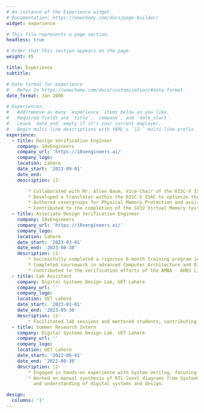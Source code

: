 ```yaml
---
# An instance of the Experience widget.
# Documentation: https://wowchemy.com/docs/page-builder/
widget: experience

# This file represents a page section.
headless: true

# Order that this section appears on the page.
weight: 85

title: Experience
subtitle:

# Date format for experience
#   Refer to https://wowchemy.com/docs/customization/#date-format
date_format: Jan 2006

# Experiences.
#   Add/remove as many `experience` items below as you like.
#   Required fields are `title`, `company`, and `date_start`.
#   Leave `date_end` empty if it's your current employer.
#   Begin multi-line descriptions with YAML's `|2-` multi-line prefix.
experience:
  - title: Design Verification Engineer
    company: 10xEngineers 
    company_url: 'https://10xengineers.ai/'
    company_logo: 
    location: Lahore
    date_start: '2023-09-01'
    date_end:
    description: |2-

        * Collaborated with Mr. Allen Baum, Vice-Chair of the RISC-V ISA Infrastructure Horizontal Committee, on a open-source project to enhance Privilege Architecture support in the RISC-V ISAC, a key coverage tool within the RISCOF compliance framework.
        * Developed a translator within the RISC-V ISAC to optimize the input CGF format (derived from YAML), significantly reducing covergroup size for users and improving tool efficiency.
        * Authored covergroups for Physical Memory Protection and assisted Mr. Umer Shahid, Vice-Chair of the RVI Architecture Test SIG WG, in writing RISC-V assembly tests for Physical Memory Protection, contributing to the robustness of the compliance suite.
        * Contributed to the completion of the SV32 Virtual Memory test plan for CVA6, ensuring its alignment with RISC-V specifications.
  - title: Associate Design Verification Engineer
    company: 10xEngineers 
    company_url: 'https://10xengineers.ai/'
    company_logo: 
    location: Lahore
    date_start: '2023-03-01'
    date_end: '2023-08-30'
    description: |2-
        * Successfully completed a rigorous 6-month training program in SystemVerilog for Verification, acquiring a robust foundation in advanced verification techniques.
        * Completed coursework in advanced Computer Architecture and RISC-V assembly, expanding knowledge and technical expertise.
        * Contributed to the verification efforts of the AMBA - AHB3 Lite Protocol, gaining practical experience in protocol verification.
  - title: Lab Assistant
    company: Digital Systems Design Lab, UET Lahore
    company_url: ''
    company_logo: 
    location: UET Lahore
    date_start: '2023-01-01'
    date_end: '2023-05-30'
    description: |2-
        * Facilitated lab sessions and mentored students, contributing to the development of course materials. Created instructional content and delivered personalized support to enhance students’ understanding of SystemVerilog and application of course concepts.
  - title: Summer Research Intern
    company: Digital Systems Design Lab, UET Lahore
    company_url: ''
    company_logo: 
    location: UET Lahore
    date_start: '2022-06-01'
    date_end: '2022-08-30'
    description: |2-
        * Engaged in hands-on experience with System Verilog, focusing on the RISC-V-based open-source CVA6 core.
        * Worked on manual synthesis of RTL-level diagrams from SystemVeriog code, contributing to in-depth analysis
          and understanding of digital systems and design.

design:
  columns: '1'
---
```

